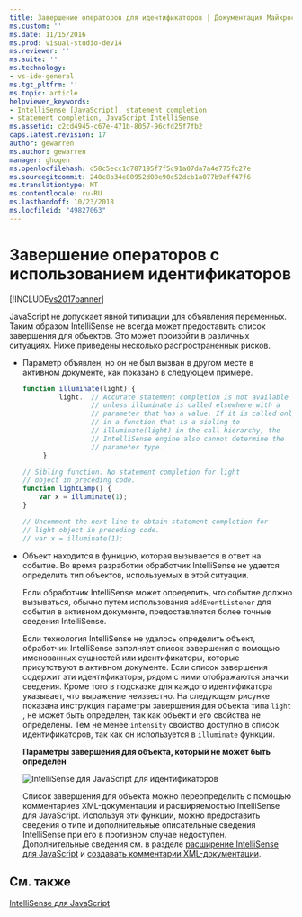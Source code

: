 ```yaml
---
title: Завершение операторов для идентификаторов | Документация Майкрософт
ms.custom: ''
ms.date: 11/15/2016
ms.prod: visual-studio-dev14
ms.reviewer: ''
ms.suite: ''
ms.technology:
- vs-ide-general
ms.tgt_pltfrm: ''
ms.topic: article
helpviewer_keywords:
- IntelliSense [JavaScript], statement completion
- statement completion, JavaScript IntelliSense
ms.assetid: c2cd4945-c67e-471b-8057-96cfd25f7fb2
caps.latest.revision: 17
author: gewarren
ms.author: gewarren
manager: ghogen
ms.openlocfilehash: d58c5ecc1d787195f7f5c91a07da7a4e775fc27e
ms.sourcegitcommit: 240c8b34e80952d00e90c52dcb1a077b9aff47f6
ms.translationtype: MT
ms.contentlocale: ru-RU
ms.lasthandoff: 10/23/2018
ms.locfileid: "49827063"
---
```

# <a name="statement-completion-for-identifiers"></a>Завершение операторов с использованием идентификаторов
[!INCLUDE[vs2017banner](../includes/vs2017banner.md)]

JavaScript не допускает явной типизации для объявления переменных. Таким образом IntelliSense не всегда может предоставить список завершения для объектов. Это может произойти в различных ситуациях. Ниже приведены несколько распространенных рисков.  
  
- Параметр объявлен, но он не был вызван в другом месте в активном документе, как показано в следующем примере.  
  
  ```javascript  
  function illuminate(light) {  
           light.  // Accurate statement completion is not available   
                   // unless illuminate is called elsewhere with a   
                   // parameter that has a value. If it is called only  
                   // in a function that is a sibling to   
                   // illuminate(light) in the call hierarchy, the   
                   // IntelliSense engine also cannot determine the   
                   // parameter type.  
       }  
  
  // Sibling function. No statement completion for light   
  // object in preceding code.  
  function lightLamp() {  
      var x = illuminate(1);  
  }  
  
  // Uncomment the next line to obtain statement completion for  
  // light object in preceding code.  
  // var x = illuminate(1);  
  ```  
  
- Объект находится в функцию, которая вызывается в ответ на событие. Во время разработки обработчик IntelliSense не удается определить тип объектов, используемых в этой ситуации.  
  
   Если обработчик IntelliSense может определить, что событие должно вызываться, обычно путем использования `addEventListener` для события в активном документе, предоставляется более точные сведения IntelliSense.  
  
  Если технология IntelliSense не удалось определить объект, обработчик IntelliSense заполняет список завершения с помощью именованных сущностей или идентификаторы, которые присутствуют в активном документе. Если список завершения содержит эти идентификаторы, рядом с ними отображаются значки сведения. Кроме того в подсказке для каждого идентификатора указывает, что выражение неизвестно. На следующем рисунке показана инструкция параметры завершения для объекта типа `light` , не может быть определен, так как объект и его свойства не определены. Тем не менее `intensity` свойство доступно в список идентификаторов, так как он используется в `illuminate` функции.  
  
  **Параметры завершения для объекта, который не может быть определен**  
  
  ![IntelliSense для JavaScript для идентификаторов](../ide/media/js-intellisense-identifiers.png "js_intellisense_identifiers")  
  
  Список завершения для объекта можно переопределить с помощью комментариев XML-документации и расширяемостью IntelliSense для JavaScript. Используя эти функции, можно предоставить сведения о типе и дополнительные описательные сведения IntelliSense при его в противном случае недоступен. Дополнительные сведения см. в разделе [расширение IntelliSense для JavaScript](../ide/extending-javascript-intellisense.md) и [создавать комментарии XML-документации](../ide/create-xml-documentation-comments-for-javascript-intellisense.md).  
  
## <a name="see-also"></a>См. также  
 [IntelliSense для JavaScript](../ide/javascript-intellisense.md)



